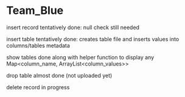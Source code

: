 # Team_Blue

insert record tentatively done: null check still needed
  
insert table tentatively done: creates table file and inserts values into columns/tables metadata

show tables done along with helper function to display any Map<column_name, ArrayList<column_values>>

drop table almost done (not uploaded yet)

delete record in progress
